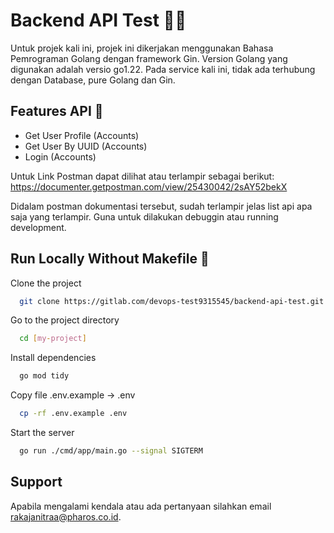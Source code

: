 
# Backend API Test 📝🚀

Untuk projek kali ini, projek ini dikerjakan menggunakan Bahasa Pemrograman Golang dengan framework Gin. Version Golang yang digunakan adalah versio go1.22. Pada service kali ini, tidak ada terhubung dengan Database, pure Golang dan Gin.


## Features API 🔑

- Get User Profile (Accounts)
- Get User By UUID (Accounts)
- Login (Accounts)

Untuk Link Postman dapat dilihat atau terlampir sebagai berikut:
https://documenter.getpostman.com/view/25430042/2sAY52bekX

Didalam postman dokumentasi tersebut, sudah terlampir jelas list api apa saja yang terlampir. Guna untuk dilakukan debuggin atau running development.
## Run Locally Without Makefile 🚀

Clone the project

```bash
  git clone https://gitlab.com/devops-test9315545/backend-api-test.git
```

Go to the project directory

```bash
  cd [my-project]
```

Install dependencies

```bash
  go mod tidy
```

Copy file .env.example -> .env

```bash
  cp -rf .env.example .env
```

Start the server

```bash
  go run ./cmd/app/main.go --signal SIGTERM
```


## Support

Apabila mengalami kendala atau ada pertanyaan silahkan email rakajanitraa@pharos.co.id.

